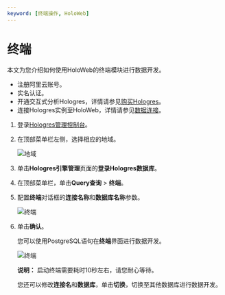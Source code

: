 ```yaml
---
keyword: [终端操作, HoloWeb]
---
```


# 终端

本文为您介绍如何使用HoloWeb的终端模块进行数据开发。

-   注册阿里云账号。
-   实名认证。
-   开通交互式分析Hologres，详情请参见[购买Hologres](/intl.zh-CN/准备工作/购买Hologres.md)。
-   连接Hologres实例至HoloWeb，详情请参见[数据连接](/intl.zh-CN/HoloWeb/连接管理/数据连接.md)。

1.  登录[Hologres管理控制台](https://hologram.console.aliyun.com/#/instance)。

2.  在顶部菜单栏左侧，选择相应的地域。

    ![地域](https://static-aliyun-doc.oss-cn-hangzhou.aliyuncs.com/assets/img/zh-CN/3542488951/p141749.png)

3.  单击**Hologres引擎管理**页面的**登录Hologres数据库**。

4.  在顶部菜单栏，单击**Query查询** \> **终端**。

5.  配置**终端**对话框的**连接名称**和**数据库名称**参数。

    ![终端](https://static-aliyun-doc.oss-cn-hangzhou.aliyuncs.com/assets/img/zh-CN/7932488951/p141248.png)

6.  单击**确认**。

    您可以使用PostgreSQL语句在**终端**界面进行数据开发。

    ![终端](https://static-aliyun-doc.oss-cn-hangzhou.aliyuncs.com/assets/img/zh-CN/7932488951/p141295.png)

    **说明：** 启动终端需要耗时10秒左右，请您耐心等待。

    您还可以修改**连接名**和**数据库**，单击**切换**，切换至其他数据库进行数据开发。


